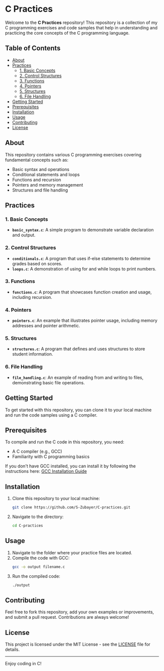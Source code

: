 
# C Practices

Welcome to the **C Practices** repository! This repository is a collection of my C programming exercises and code samples that help in understanding and practicing the core concepts of the C programming language.

## Table of Contents
- [About](#about)
- [Practices](#practices)
  - [1. Basic Concepts](#1-basic-concepts)
  - [2. Control Structures](#2-control-structures)
  - [3. Functions](#3-functions)
  - [4. Pointers](#4-pointers)
  - [5. Structures](#5-structures)
  - [6. File Handling](#6-file-handling)
- [Getting Started](#getting-started)
- [Prerequisites](#prerequisites)
- [Installation](#installation)
- [Usage](#usage)
- [Contributing](#contributing)
- [License](#license)

## About

This repository contains various C programming exercises covering fundamental concepts such as:
- Basic syntax and operations
- Conditional statements and loops
- Functions and recursion
- Pointers and memory management
- Structures and file handling

## Practices

### 1. Basic Concepts
- **`basic_syntax.c`**: A simple program to demonstrate variable declaration and output.

### 2. Control Structures
- **`conditionals.c`**: A program that uses if-else statements to determine grades based on scores.
- **`loops.c`**: A demonstration of using for and while loops to print numbers.

### 3. Functions
- **`functions.c`**: A program that showcases function creation and usage, including recursion.

### 4. Pointers
- **`pointers.c`**: An example that illustrates pointer usage, including memory addresses and pointer arithmetic.

### 5. Structures
- **`structures.c`**: A program that defines and uses structures to store student information.

### 6. File Handling
- **`file_handling.c`**: An example of reading from and writing to files, demonstrating basic file operations.

## Getting Started

To get started with this repository, you can clone it to your local machine and run the code samples using a C compiler. 

## Prerequisites

To compile and run the C code in this repository, you need:
- A C compiler (e.g., GCC)
- Familiarity with C programming basics

If you don't have GCC installed, you can install it by following the instructions here: [GCC Installation Guide](https://gcc.gnu.org/install/)

## Installation

1. Clone this repository to your local machine:
   ```bash
   git clone https://github.com/S-Zubayer/C-practices.git
   ```
2. Navigate to the directory:
   ```bash
   cd C-practices
   ```

## Usage

1. Navigate to the folder where your practice files are located.
2. Compile the code with GCC:
   ```bash
   gcc -o output filename.c
   ```
3. Run the compiled code:
   ```bash
   ./output
   ```

## Contributing

Feel free to fork this repository, add your own examples or improvements, and submit a pull request. Contributions are always welcome!

## License

This project is licensed under the MIT License - see the [LICENSE](LICENSE) file for details.

---
Enjoy coding in C!
